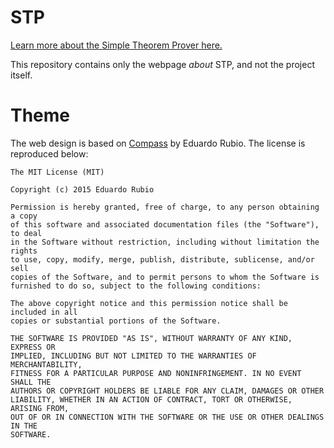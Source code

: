 # STP

[Learn more about the Simple Theorem Prover here.][stp]

[stp]: https://stp.github.io/

This repository contains only the webpage *about* STP, and not the project itself.


# Theme

The web design is based on [Compass][theme] by Eduardo Rubio. The license is reproduced below:

[theme]: http://excentris.net/compass/

    The MIT License (MIT)
    
    Copyright (c) 2015 Eduardo Rubio
    
    Permission is hereby granted, free of charge, to any person obtaining a copy
    of this software and associated documentation files (the "Software"), to deal
    in the Software without restriction, including without limitation the rights
    to use, copy, modify, merge, publish, distribute, sublicense, and/or sell
    copies of the Software, and to permit persons to whom the Software is
    furnished to do so, subject to the following conditions:
    
    The above copyright notice and this permission notice shall be included in all
    copies or substantial portions of the Software.
    
    THE SOFTWARE IS PROVIDED "AS IS", WITHOUT WARRANTY OF ANY KIND, EXPRESS OR
    IMPLIED, INCLUDING BUT NOT LIMITED TO THE WARRANTIES OF MERCHANTABILITY,
    FITNESS FOR A PARTICULAR PURPOSE AND NONINFRINGEMENT. IN NO EVENT SHALL THE
    AUTHORS OR COPYRIGHT HOLDERS BE LIABLE FOR ANY CLAIM, DAMAGES OR OTHER
    LIABILITY, WHETHER IN AN ACTION OF CONTRACT, TORT OR OTHERWISE, ARISING FROM,
    OUT OF OR IN CONNECTION WITH THE SOFTWARE OR THE USE OR OTHER DEALINGS IN THE
    SOFTWARE.
